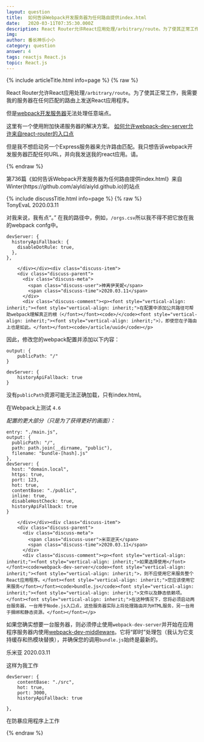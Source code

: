 ```yaml
---
layout: question
title:  如何告诉Webpack开发服务器为任何路由提供index.html
date:   2020-03-11T07:35:30.000Z
description: React Router允许React应用处理/arbitrary/route。为了使其正常工作，我需要我的服务器在任何匹配的路由上发送React应用程序...
img: 
author: 番长神乐小小
category: question
answer: 4
tags: reactjs React.js
topic: React.js
---
```

<div class="article-root">
  <div class="article">
    {% include articleTitle.html info=page %}
    {% raw %}
    <div class="article-content"><p><font style="vertical-align: inherit;"><font style="vertical-align: inherit;">React Router允许React应用处理</font></font><code>/arbitrary/route</code><font style="vertical-align: inherit;"><font style="vertical-align: inherit;">。</font><font style="vertical-align: inherit;">为了使其正常工作，我需要我的服务器在任何匹配的路由上发送React应用程序。</font></font></p>

<p><font style="vertical-align: inherit;"><font style="vertical-align: inherit;">但是</font></font><a href="http://webpack.github.io/docs/webpack-dev-server.html" rel="noreferrer"><font style="vertical-align: inherit;"><font style="vertical-align: inherit;">webpack开发服务器</font></font></a><font style="vertical-align: inherit;"><font style="vertical-align: inherit;">无法处理任意端点。</font></font></p>

<p><font style="vertical-align: inherit;"><font style="vertical-align: inherit;">这里有一个使用附加快递服务器的解决方案。
</font></font><a href="https://stackoverflow.com/questions/26203725/how-to-allow-for-webpack-dev-server-to-allow-entry-points-from-react-router"><font style="vertical-align: inherit;"><font style="vertical-align: inherit;">如何允许webpack-dev-server允许来自react-router的入口点</font></font></a></p>

<p><font style="vertical-align: inherit;"><font style="vertical-align: inherit;">但是我不想启动另一个Express服务器来允许路由匹配。</font><font style="vertical-align: inherit;">我只想告诉webpack开发服务器匹配任何URL，并向我发送我的react应用。</font><font style="vertical-align: inherit;">请。</font></font></p></div>
    {% endraw %}
  </div>
  <p class="winter_mark">第736篇《如何告诉Webpack开发服务器为任何路由提供index.html》来自Winter(https://github.com/aiyld/aiyld.github.io)的站点</p>
  <div class="discuss-wrapper">
    {% include discussTitle.html info=page %}
    {% raw %}
    <div class="discuss-item">
        <div class="discuss-parent">
          <div class="discuss-meta">
            <span class="discuss-user">TonyEvaL</span>
            <span class="discuss-time">2020.03.11</span>
          </div>
          <div class="discuss-comment"><p><font style="vertical-align: inherit;"><font style="vertical-align: inherit;">对我来说，我有点“。” </font><font style="vertical-align: inherit;">在我的路径中，例如，</font></font><code>/orgs.csv</code><font style="vertical-align: inherit;"><font style="vertical-align: inherit;">所以我不得不把它放在我的webpack confg中。</font></font></p>

<pre><code>devServer: {<font></font>
  historyApiFallback: {<font></font>
    disableDotRule: true,<font></font>
  },<font></font>
},<font></font>
</code></pre></div>
        </div></div><div class="discuss-item">
        <div class="discuss-parent">
          <div class="discuss-meta">
            <span class="discuss-user">神离伊芙妮</span>
            <span class="discuss-time">2020.03.11</span>
          </div>
          <div class="discuss-comment"><p><font style="vertical-align: inherit;"><font style="vertical-align: inherit;">在配置中添加公共路径可帮助webpack理解真正的根（</font></font><code>/</code><font style="vertical-align: inherit;"><font style="vertical-align: inherit;">），即使您在子路由上也是如此。</font></font><code>/article/uuid</code></p>

<p><font style="vertical-align: inherit;"><font style="vertical-align: inherit;">因此，修改您的webpack配置并添加以下内容：</font></font></p>

<pre><code>output: {<font></font>
    publicPath: "/"<font></font>
}<font></font>
<font></font>
devServer: {<font></font>
    historyApiFallback: true<font></font>
}<font></font>
</code></pre>

<p><font style="vertical-align: inherit;"><font style="vertical-align: inherit;">没有</font></font><code>publicPath</code><font style="vertical-align: inherit;"><font style="vertical-align: inherit;">资源可能无法正确加载，只有index.html。</font></font></p>

<p><font style="vertical-align: inherit;"><font style="vertical-align: inherit;">在Webpack上测试 </font></font><code>4.6</code></p>

<p><em><font style="vertical-align: inherit;"><font style="vertical-align: inherit;">配置的更大部分（只是为了获得更好的画面）：</font></font></em></p>

<pre><code>entry: "./main.js",<font></font>
output: {<font></font>
  publicPath: "/",<font></font>
  path: path.join(__dirname, "public"),<font></font>
  filename: "bundle-[hash].js"<font></font>
},<font></font>
devServer: {<font></font>
  host: "domain.local",<font></font>
  https: true,<font></font>
  port: 123,<font></font>
  hot: true,<font></font>
  contentBase: "./public",<font></font>
  inline: true,<font></font>
  disableHostCheck: true,<font></font>
  historyApiFallback: true<font></font>
}<font></font>
</code></pre></div>
        </div></div><div class="discuss-item">
        <div class="discuss-parent">
          <div class="discuss-meta">
            <span class="discuss-user">米亚逆天</span>
            <span class="discuss-time">2020.03.11</span>
          </div>
          <div class="discuss-comment"><p><font style="vertical-align: inherit;"><font style="vertical-align: inherit;">如果选择使用</font></font><code>webpack-dev-server</code><font style="vertical-align: inherit;"><font style="vertical-align: inherit;">，则不应使用它来服务整个React应用程序。</font><font style="vertical-align: inherit;">您应该使用它来服务</font></font><code>bundle.js</code><font style="vertical-align: inherit;"><font style="vertical-align: inherit;">文件以及静态依赖项。</font><font style="vertical-align: inherit;">在这种情况下，您将必须启动两台服务器，一台用于Node.js入口点，这些服务器实际上将处理路由并为HTML服务，另一台用于捆绑和静态资源。</font></font></p>

<p><font style="vertical-align: inherit;"><font style="vertical-align: inherit;">如果您确实想要一台服务器，则必须停止使用</font></font><code>webpack-dev-server</code><font style="vertical-align: inherit;"><font style="vertical-align: inherit;">并开始</font><font style="vertical-align: inherit;">在应用程序服务器内</font><font style="vertical-align: inherit;">使用</font></font><a href="https://github.com/webpack/webpack-dev-middleware" rel="noreferrer"><font style="vertical-align: inherit;"><font style="vertical-align: inherit;">webpack-dev-middleware</font></font></a><font style="vertical-align: inherit;"><font style="vertical-align: inherit;">。</font><font style="vertical-align: inherit;">它将“即时”处理包（我认为它支持缓存和热模块替换），并确保您的调用</font></font><code>bundle.js</code><font style="vertical-align: inherit;"><font style="vertical-align: inherit;">始终是最新的。</font></font></p></div>
        </div></div><div class="discuss-item">
        <div class="discuss-parent">
          <div class="discuss-meta">
            <span class="discuss-user">乐米亚</span>
            <span class="discuss-time">2020.03.11</span>
          </div>
          <div class="discuss-comment"><p><font style="vertical-align: inherit;"><font style="vertical-align: inherit;">这样为我工作</font></font></p>

<pre><code>devServer: {<font></font>
    contentBase: "./src",<font></font>
    hot: true,<font></font>
    port: 3000,<font></font>
    historyApiFallback: true<font></font>
<font></font>
},<font></font>
</code></pre>

<p><font style="vertical-align: inherit;"><font style="vertical-align: inherit;">在防暴应用程序上工作</font></font></p></div>
        </div></div>
    {% endraw %}
  </div>
<div>
